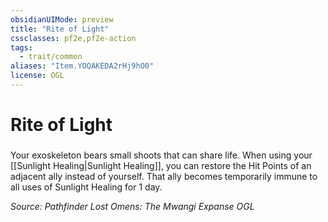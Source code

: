```yaml
---
obsidianUIMode: preview
title: "Rite of Light"
cssclasses: pf2e,pf2e-action
tags:
  - trait/common
aliases: "Item.YOQAKEDA2rHj9hO0"
license: OGL
---
```

# Rite of Light

### 






Your exoskeleton bears small shoots that can share life. When using your [[Sunlight Healing|Sunlight Healing]], you can restore the Hit Points of an adjacent ally instead of yourself. That ally becomes temporarily immune to all uses of Sunlight Healing for 1 day.

*Source: Pathfinder Lost Omens: The Mwangi Expanse*
*OGL*